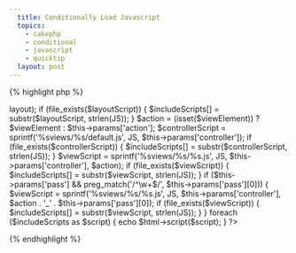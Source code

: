 ```yaml
---
  title: Conditionally Load Javascript
  topics:
    - cakephp
    - conditional
    - javascript
    - quicktip
  layout: post
---
```


{% highlight php %}
<?php
$includeScripts = array(
	"jquery/jquery",
	"jquery/jquery.easing.1.3",
	"jquery/jquery.easing.compatibility",
);

$layoutScript = sprintf('%sviews/layouts/%s.js', JS, $this->layout);
if (file_exists($layoutScript)) {
	$includeScripts[] = substr($layoutScript, strlen(JS));
}

$action = (isset($viewElement))
	? $viewElement
	: $this->params['action'];

$controllerScript = sprintf('%sviews/%s/default.js', JS, $this->params['controller']);
if (file_exists($controllerScript)) {
	$includeScripts[] = substr($controllerScript, strlen(JS));
}


$viewScript = sprintf('%sviews/%s/%s.js', JS, $this->params['controller'], $action);
if (file_exists($viewScript)) {
	$includeScripts[] = substr($viewScript, strlen(JS));
}

if ($this->params['pass'] && preg_match('/^\w+$/', $this->params['pass'][0])) {
	$viewScript = sprintf('%sviews/%s/%s.js', JS, $this->params['controller'], $action . '_' . $this->params['pass'][0]);
	if (file_exists($viewScript)) {
		$includeScripts[] = substr($viewScript, strlen(JS));
	}
}

foreach ($includeScripts as $script) {
	echo $html->script($script);
}
?>
{% endhighlight %}
